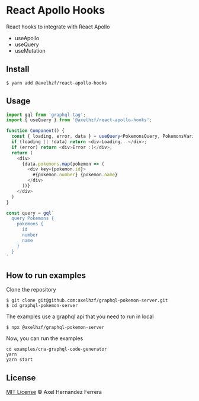 # React Apollo Hooks

React hooks to integrate with React Apollo

* useApollo
* useQuery
* useMutation

## Install

```
$ yarn add @axelhzf/react-apollo-hooks
```

## Usage

```typescript jsx
import gql from 'graphql-tag';
import { useQuery } from '@axelhzf/react-apollo-hooks';

function Component() {
  const { loading, error, data } = useQuery<PokemonsQuery, PokemonsVariables>({ query });
  if (loading || !data) return <div>Loading...</div>;
  if (error) return <div>Error :(</div>;
  return (
    <div>
      {data.pokemons.map(pokemon => (
        <div key={pokemon.id}>
          #{pokemon.number} {pokemon.name}
        </div>
      ))}
    </div>    
  ) 
}

const query = gql`
  query Pokemons {
    pokemons {
      id
      number
      name
    }
  } 
`
```

## How to run examples

Clone the repository

```
$ git clone git@github.com:axelhzf/graphql-pokemon-server.git
$ cd graphql-pokemon-server
```

The examples use a graphql api that you need to run in local

```
$ npx @axelhzf/graphql-pokemon-server
```
 
Now, you can run the examples

```
cd examples/cra-graphql-code-generator
yarn
yarn start
``` 

## License

[MIT License](https://opensource.org/licenses/MIT) © Axel Hernandez Ferrera






